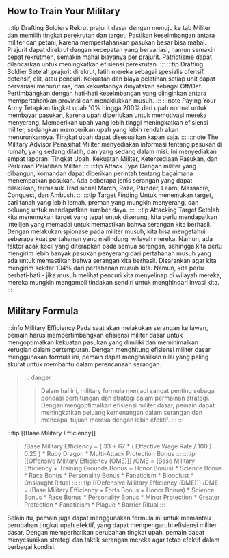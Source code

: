 

## How to Train Your Military

:::tip Drafting Soldiers
Rekrut prajurit dasar dengan menuju ke tab Militer dan memilih tingkat perekrutan dan target. Pastikan keseimbangan antara militer dan petani, karena mempertahankan pasukan besar bisa mahal. Prajurit dapat direkrut dengan kecepatan yang bervariasi, namun semakin cepat rekrutmen, semakin mahal biayanya per prajurit. Patriotisme dapat dilancarkan untuk meningkatkan efisiensi perekrutan.
:::
:::tip Drafting Soldier
Setelah prajurit direkrut, latih mereka sebagai spesialis ofensif, defensif, elit, atau pencuri. Kekuatan dan biaya pelatihan setiap unit dapat bervariasi menurut ras, dan kekuatannya dinyatakan sebagai Off/Def. Pertimbangkan dengan hati-hati keseimbangan yang diinginkan antara mempertahankan provinsi dan menaklukkan musuh.
:::
:::note Paying Your Army
Tetapkan tingkat upah 10% hingga 200% dari upah normal untuk membayar pasukan, karena upah diperlukan untuk memotivasi mereka menyerang. Memberikan upah yang lebih tinggi meningkatkan efisiensi militer, sedangkan memberikan upah yang lebih rendah akan menurunkannya. Tingkat upah dapat disesuaikan kapan saja.
:::
:::note The Military Advisor
Penasihat Militer menyediakan informasi tentang pasukan di rumah, yang sedang dilatih, dan yang sedang dalam misi. Ini menyediakan empat laporan: Tingkat Upah, Kekuatan Militer, Ketersediaan Pasukan, dan Perkiraan Pelatihan Militer.
:::
:::tip Attack Type
Dengan militer yang dibangun, komandan dapat diberikan perintah tentang bagaimana menempatkan pasukan. Ada beberapa jenis serangan yang dapat dilakukan, termasuk Tradisional March, Raze, Plunder, Learn, Massacre, Conquest, dan Ambush.
:::
:::tip Target Finding
Untuk menemukan target, cari tanah yang lebih lemah, preman yang mungkin menyerang, dan peluang untuk mendapatkan sumber daya.
:::
:::tip Attacking Target
Setelah kita menemukan target yang tepat untuk diserang, kita perlu mendapatkan intelijen yang memadai untuk memastikan bahwa serangan kita berhasil. Dengan melakukan spionase pada militer musuh, kita bisa mengetahui seberapa kuat pertahanan yang melindungi wilayah mereka. Namun, ada faktor acak kecil yang diterapkan pada semua serangan, sehingga kita perlu mengirim lebih banyak pasukan penyerang dari pertahanan musuh yang ada untuk memastikan bahwa serangan kita berhasil. Disarankan agar kita mengirim sekitar 104% dari pertahanan musuh kita. Namun, kita perlu berhati-hati - jika musuh melihat pencuri kita menyelinap di wilayah mereka, mereka mungkin mengambil tindakan sendiri untuk menghindari invasi kita.
:::

## Military Formula
:::info Military Efficiency
Pada saat akan melakukan serangan ke lawan, pemain harus mempertimbangkan efisiensi militer dasar untuk mengoptimalkan kekuatan pasukan yang dimiliki dan meminimalkan kerugian dalam pertempuran. Dengan menghitung efisiensi militer dasar menggunakan formula ini, pemain dapat menghasilkan nilai yang paling akurat untuk membantu dalam perencanaan serangan.
> ::: danger
>> Dalam hal ini, military formula menjadi sangat penting sebagai pondasi perhitungan dan strategi dalam permainan strategi. Dengan mengoptimalkan efisiensi militer dasar, pemain dapat meningkatkan peluang kemenangan dalam serangan dan mencapai tujuan mereka dengan lebih efektif.
:::
:::

:::tip [[Base Military Efficiency]]
>/Base Military Efficiency = ( 33 + 67 * ( Effective Wage Rate / 100 ) 0.25 ) * Ruby Dragon * Multi-Attack Protection Bonus
:::
:::tip [[Offensive Military Efficiency (OME)]]
>/OME = (Base Military Efficiency + Training Grounds Bonus + Honor Bonus) * Science Bonus * Race Bonus * Personality Bonus * Fanaticism * Bloodlust * Onslaught Ritual
:::
:::tip [[Defensive Military Efficiency (DME)]]
>/DME = (Base Military Efficiency + Forts Bonus + Honor Bonus) * Science Bonus * Race Bonus * Personality Bonus * Minor Protection * Greater Protection * Fanaticism * Plague * Barrier Ritual
:::

Selain itu, pemain juga dapat menggunakan formula ini untuk memantau perubahan tingkat upah efektif, yang dapat mempengaruhi efisiensi militer dasar. Dengan memperhatikan perubahan tingkat upah, pemain dapat menyesuaikan strategi dan taktik serangan mereka agar tetap efektif dalam berbagai kondisi.











